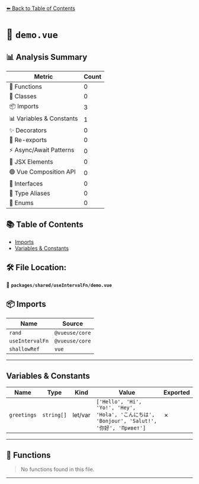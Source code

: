 [⬅️ Back to Table of Contents](../../../index.md)

# 📄 `demo.vue`

## 📊 Analysis Summary

| Metric | Count |
|--------|-------|
| 🔧 Functions | 0 |
| 🧱 Classes | 0 |
| 📦 Imports | 3 |
| 📊 Variables & Constants | 1 |
| ✨ Decorators | 0 |
| 🔄 Re-exports | 0 |
| ⚡ Async/Await Patterns | 0 |
| 💠 JSX Elements | 0 |
| 🟢 Vue Composition API | 0 |
| 📐 Interfaces | 0 |
| 📑 Type Aliases | 0 |
| 🎯 Enums | 0 |

## 📚 Table of Contents

- [Imports](#imports)
- [Variables & Constants](#variables-constants)

## 🛠️ File Location:
📂 **`packages/shared/useIntervalFn/demo.vue`**

## 📦 Imports

| Name | Source |
|------|--------|
| `rand` | `@vueuse/core` |
| `useIntervalFn` | `@vueuse/core` |
| `shallowRef` | `vue` |


---

## Variables & Constants

| Name | Type | Kind | Value | Exported |
|------|------|------|-------|----------|
| `greetings` | `string[]` | let/var | `['Hello', 'Hi', 'Yo!', 'Hey', 'Hola', 'こんにちは', 'Bonjour', 'Salut!', '你好', 'Привет']` | ✗ |


---

## 🔧 Functions

> No functions found in this file.


---
